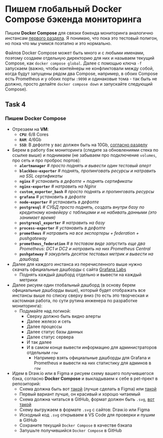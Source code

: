 # Пишем глобальный Docker Compose бэкенда мониторинга

Пишем **Docker Compose** для связки бэкенда мониторинга аналогично инстансам [первого раздела](https://github.com/lamjob1993/linux-monitoring/tree/main). Я понимаю, что пока это тестовый полигон, но пока что мы учимся поэтапно и это нормально.

Файлов Docker Compose может быть много и с любыми именами, поэтому создаем отдельную директорию для них и называем текущий Compose, как `docker compose global`. Далее с помощью ключа `-f` запускаем (важно, чтобы контейнеры не конфликтовали между собой, когда будут запущены рядом два Compose, например, в обоих Compose есть Prometheus и у обоих порты `:9090` и одинаковые тома - так быть не должно, просто делайте `docker compose down` и запускайте следующий Compose). 

## Task 4

### Пишем **Docker Compose**
- Отрезаем на **VM**:
  - **`CPU`**: 6/8 Cores
  - **`RAM`**: 4/6Gb
  - **`SSD`**: В дефолте у вас должен быть на 10Gb, [согласно разделу](https://github.com/lamjob1993/linux-monitoring/tree/main/linux_install)
- Берем в работу бэк мониторинга (следите за обновлениями стека по ссылке выше) и поднимаем (не забываем про подключение `volumes`, про сеть и про проброс портов):
  - **`alertmanager`** _# просто поднять и вывести один тестовый алерт_
  - **`blackbox-exporter`** _# поднять, пропинговать ресурсы и натравить на SSL сертификаты_
  - **`nginx`** _# установить в дефолте + поднять сертификаты_
  - **`nginx-exporter`** _# натравить на Nginx_
  - **`custom_exporter_bash`** _# просто поднять и пропинговать ресурсы_
  - **`grafana`** _# установить в дефолте_
  - **`node-exporter`** _# установить в дефолте_
  - **`postgresql`** _# СУБД просто поднять, создать внутри базу по кредитному конвейеру с таблицами и не набивать данными (это занимает время)_
  - **`postgresql_exporter`** _# натравить на базу_
  - **`process-exporter`** _# установить в дефолте_
  - **`prometheus`** _# натравить на все экспортеры + federation + pushgateway_
  - **`prometheus_federation`** _# в тестовом виде запустить еще два Prometheus: DC1 и DC2 и натравить на них Prometheus Central_
  - **`pushgateway`** _# закурлить десяток тестовых метрик и вывести на дашборд_
- Далее для каждого инстанса из перечисленного выше нужно скачать официальные дашборды с сайта [Grafana Labs](https://grafana.com/grafana/dashboards/)
  - Поднять каждый дашборд отдельно и вывести на каждый метрики
- Далее рисуем один глобальный дашборд (в основу берем официальные дашборды выше), который будет отображать все инстансы выше по списку сверху вниз (то есть это творческая и кастомная работа, по сути рутина инженера по разработке мониторинга):
  - Подумайте над логикой:
    - Сверху должно быть видно алерты
    - Далее железо и сеть
    - Далее процессы
    - Далее статус базы данных
    - Далее статус сервера
    - И так далее
    - И в самом конце вывести информацию для администраторов отдельным `row`
      - Например взять официальные дашборды для Grafana и Prometheus и вывести на них статистику для админов в `row`
- Идем в Draw.io или в Figma и рисуем схему вашего получившегося бэка, согласно **Docker Compose** и выкладываем к себе в pet-прект в репозиторий:
  - Схема должна быть вот [такой](https://miro.com/app/board/uXjVIMhc1ds=/) (лучше сделать в Figma) или [такой](https://raw.githubusercontent.com/lamjob1993/linux-monitoring/fd9a2eb51245e64e09c1da8e2b77ff13d26eaadf/.files/.bucket/%D0%94%D0%B8%D0%B0%D0%B3%D1%80%D0%B0%D0%BC%D0%BC%D0%B0%20%D0%BC%D0%BE%D0%BD%D0%B8%D1%82%D0%BE%D1%80%D0%B8%D0%BD%D0%B3%D0%B0.drawio.svg)
  - Первый вариант лучше, он красивый и хорошо читаемый
  - Схема должна читаться в GitHub, формат должен быть `.svg`, [вот такой ](https://github.com/lamjob1993/linux-monitoring/blob/main/.files/.bucket/%D0%94%D0%B8%D0%B0%D0%B3%D1%80%D0%B0%D0%BC%D0%BC%D0%B0%20%D0%BC%D0%BE%D0%BD%D0%B8%D1%82%D0%BE%D1%80%D0%B8%D0%BD%D0%B3%D0%B0.drawio.svg)
  - Схему выгружаем в формате `.svg` с сайтов: Draw.io или Figma
  - Исходный код `.svg` открываем в VS Code для проверки и пушим в GitHub
  - Сохраните текущий `Docker Compose` в качестве бэкапа
  - Запушьте получившийся `Docker Compose` в GitHub
